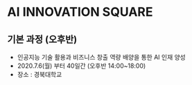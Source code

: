 # AI INNOVATION SQUARE
## 기본 과정 (오후반)

- 인공지능 기술 활용과 비즈니스 창출 역량 배양을 통한 AI 인재 양성
- 2020.7.6(월) 부터 40일간 (오후반 14:00~18:00)
- 장소 : 경북대학교

